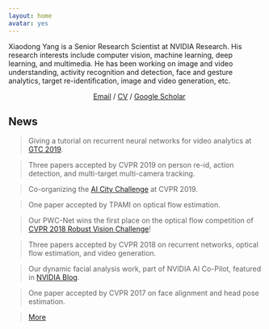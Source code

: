 ```yaml
---
layout: home
avatar: yes
---
```


Xiaodong Yang is a Senior Research Scientist at NVIDIA Research. His research interests include computer vision, machine learning, deep learning, and multimedia. He has been working on image and video understanding, activity recognition and detection, face and gesture analytics, target re-identification, image and video generation, etc.        

&emsp;&emsp;&emsp;&emsp;&emsp;&emsp;&emsp;&emsp;&emsp;&emsp;&emsp;&emsp;[Email](mailto:xiaodongy@nvidia.com) / [CV](/publications/papers/cv.pdf) / [Google Scholar](http://scholar.google.com/citations?user=yWsMg_gAAAAJ&hl=en)
## News

> Giving a tutorial on recurrent neural networks for video analytics at [GTC 2019](https://www.nvidia.com/en-us/gtc/).    

> Three papers accepted by CVPR 2019 on person re-id, action detection, and multi-target multi-camera tracking. 

> Co-organizing the [AI City Challenge](https://www.aicitychallenge.org) at CVPR 2019. 

> One paper accepted by TPAMI on optical flow estimation. 

> Our PWC-Net wins the first place on the optical flow competition of [CVPR 2018 Robust Vision Challenge](http://www.robustvision.net/leaderboard.php?benchmark=flow)!

> Three papers accepted by CVPR 2018 on recurrent networks, optical flow estimation, and video generation. 

> Our dynamic facial analysis work, part of NVIDIA AI Co-Pilot, featured in [NVIDIA Blog](https://devblogs.nvidia.com/parallelforall/ai-co-pilot-rnn-dynamic-facial-analysis/).

> One paper accepted by CVPR 2017 on face alignment and head pose estimation. 

> [More](/news)
